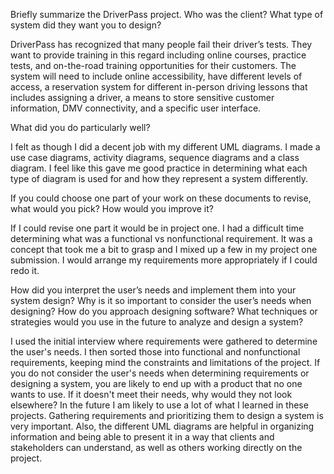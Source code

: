 Briefly summarize the DriverPass project. Who was the client? What type of system did they want you to design?

DriverPass has recognized that many people fail their driver’s tests. They want to provide training in this regard including online courses, practice tests,
and on-the-road training opportunities for their customers. The system will need to include online accessibility, have different levels of access, a reservation 
system for different in-person driving lessons that includes assigning a driver, a means to store sensitive customer information, DMV connectivity, and a 
specific user interface.  

What did you do particularly well?

I felt as though I did a decent job with my different UML diagrams. I made a use case diagrams, activity diagrams, sequence diagrams and a class diagram. I feel like 
this gave me good practice in determining what each type of diagram is used for and how they represent a system differently.

If you could choose one part of your work on these documents to revise, what would you pick? How would you improve it?

If I could revise one part it would be in project one. I had a difficult time determining what was a functional vs nonfunctional requirement. It was a concept that 
took me a bit to grasp and I mixed up a few in my project one submission. I would arrange my requirements more appropriately if I could redo it. 

How did you interpret the user’s needs and implement them into your system design? Why is it so important to consider the user’s needs when designing?
How do you approach designing software? What techniques or strategies would you use in the future to analyze and design a system?

I used the initial interview where requirements were gathered to determine the user's needs. I then sorted those into functional and nonfunctional requirements, keeping 
mind the constraints and limitations of the project. If you do not consider the user's needs when determining requirements or designing a system, you are likely to end up 
with a product that no one wants to use. If it doesn't meet their needs, why would they not look elsewhere? In the future I am likely to use a lot of what I 
learned in these projects. Gathering requirements and prioritizing them to design a system is very important. Also, the different UML diagrams are helpful in organizing 
information and being able to present it in a way that clients and stakeholders can understand, as well as others working directly on the project. 
